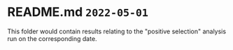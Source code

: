 # README.md `2022-05-01`

This folder would contain results relating to the "positive selection" analysis run on the corresponding date.
